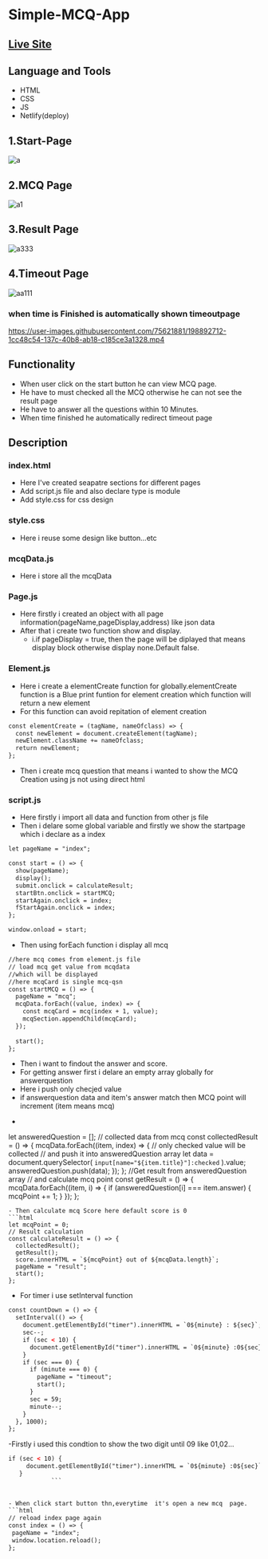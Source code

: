 # Simple-MCQ-App 
## [Live Site](https://sawda-hoque-mcq-app.netlify.app/)
## Language and Tools
- HTML
- CSS
- JS
- Netlify(deploy)
## 1.Start-Page
![a](https://user-images.githubusercontent.com/75621881/198891713-6dd2bc8d-0bc7-40a0-91f0-9e238e33ae95.png)
## 2.MCQ Page
![a1](https://user-images.githubusercontent.com/75621881/198891813-06bcd42b-3491-4634-8943-9a3e100e6dd4.png)
## 3.Result Page
![a333](https://user-images.githubusercontent.com/75621881/198891936-7118394c-1833-4ad8-b255-b96c401bfff7.png)
## 4.Timeout Page
![aa111](https://user-images.githubusercontent.com/75621881/198892092-a049d9a2-2308-4094-aa07-5143360713be.png)

 ### when time is Finished is automatically shown timeoutpage
https://user-images.githubusercontent.com/75621881/198892712-1cc48c54-137c-40b8-ab18-c185ce3a1328.mp4

## Functionality
- When user click on the start button he can view MCQ page.
- He have to must checked all the MCQ otherwise he can not see the result page
- He have to answer all the questions within 10 Minutes.
- When time finished he automatically redirect timeout page

## Description
### index.html 
- Here I've created seapatre sections for different pages
- Add script.js file and also declare type is module
- Add style.css for css design
### style.css
- Here i reuse some design like button...etc
### mcqData.js
 - Here i store all the mcqData
### Page.js
- Here firstly i created an object with all page information(pageName,pageDisplay,address) like json data
- After that i create two function show and display.
   - i.if pageDisplay = true, then the page will be diplayed that means display block otherwise display none.Default false.
### Element.js
- Here i create a elementCreate function for globally.elementCreate function is a Blue print funtion for element creation which function will return a new element
- For this function can avoid repitation of element creation
```html
const elementCreate = (tagName, nameOfclass) => {
  const newElement = document.createElement(tagName);
  newElement.className += nameOfclass;
  return newElement;
};
```
- Then i create mcq question that means i wanted to show the MCQ Creation using js not using direct html

### script.js
- Here firstly i import all data and function from other js file
- Then i delare some global variable and firstly we show the startpage which i declare as a index
```html
let pageName = "index";

const start = () => {
  show(pageName);
  display();
  submit.onclick = calculateResult;
  startBtn.onclick = startMCQ;
  startAgain.onclick = index;
  fStartAgain.onclick = index;
};

window.onload = start;

```
- Then using forEach function i display all mcq
```html
//here mcq comes from element.js file
// load mcq get value from mcqdata
//which will be displayed
//here mcqCard is single mcq-qsn
const startMCQ = () => {
  pageName = "mcq";
  mcqData.forEach((value, index) => {
    const mcqCard = mcq(index + 1, value);
    mcqSection.appendChild(mcqCard);
  });
  
  start();
};
```
- Then i want to findout the answer and score.
- For getting answer first i delare an empty array globally for answerquestion 
- Here i push only checjed value
- if answerquestion data and item's answer match then MCQ point will increment (item means mcq)
- ``` html
let answeredQuestion = [];
// collected data from mcq
const collectedResult = () => {
  mcqData.forEach((item, index) => {
    // only checked value will be collected
    // and push it into answeredQuestion array
    let data = document.querySelector(
      `input[name="${item.title}"]:checked`
    ).value;
    answeredQuestion.push(data);
  });
};
//Get result from answeredQuestion array
// and calculate mcq point
const getResult = () => {
  mcqData.forEach((item, i) => {
    if (answeredQuestion[i] === item.answer) {
      mcqPoint += 1;
    }
  });
};
```
- Then calculate mcq Score here default score is 0
```html
let mcqPoint = 0;
// Result calculation
const calculateResult = () => {
  collectedResult();
  getResult();
  score.innerHTML = `${mcqPoint} out of ${mcqData.length}`;
  pageName = "result";
  start();
};
```
- For timer i use setInterval function

```html
const countDown = () => {
  setInterval(() => {
    document.getElementById("timer").innerHTML = `0${minute} : ${sec}`;
    sec--;
    if (sec < 10) {
      document.getElementById("timer").innerHTML = `0${minute} :0${sec}`;
    }
    if (sec === 0) {
      if (minute === 0) {
        pageName = "timeout";
        start();
      }
      sec = 59;
      minute--;
    }
  }, 1000);
};
 ```
 -Firstly i used this condtion to show the two digit until 09 like 01,02...
 ```html
 if (sec < 10) {
      document.getElementById("timer").innerHTML = `0${minute} :0${sec}`;
    }
             ```
             
             
- When click start button thn,everytime  it's open a new mcq  page.
```html
// reload index page again
const index = () => {
  pageName = "index";
  window.location.reload();
};
```

